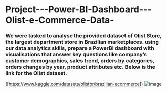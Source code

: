 # Project---Power-BI-Dashboard---Olist-e-Commerce-Data-
### We were tasked to analyse the provided dataset of Olist Store, the largest department store in Brazilian marketplaces. using our data analytics skills, prepare a PowerBI dashboard with visualisations that answer key questions like company’s customer demographics, sales trend, orders by categories, orders changes by year, product attributes etc. Below is the link for the Olist dataset.
([https://www.kaggle.com/datasets/olistbr/brazilian-ecommerce])
![image](https://user-images.githubusercontent.com/113377587/192272197-c2bca389-9066-4931-9f10-2c22a0af256f.png)
